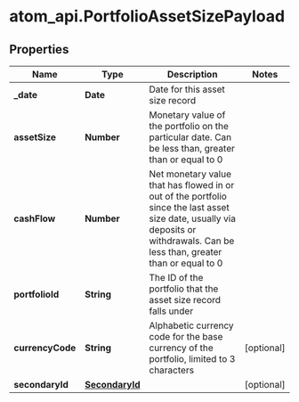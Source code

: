 # atom_api.PortfolioAssetSizePayload

## Properties
Name | Type | Description | Notes
------------ | ------------- | ------------- | -------------
**_date** | **Date** | Date for this asset size record | 
**assetSize** | **Number** | Monetary value of the portfolio on the particular date. Can be less than, greater than or equal to 0 | 
**cashFlow** | **Number** | Net monetary value that has flowed in or out of the portfolio since the last asset size date, usually via deposits or withdrawals. Can be less than, greater than or equal to 0 | 
**portfolioId** | **String** | The ID of the portfolio that the asset size record falls under | 
**currencyCode** | **String** | Alphabetic currency code for the base currency of the portfolio, limited to 3 characters | [optional] 
**secondaryId** | [**SecondaryId**](SecondaryId.md) |  | [optional] 


